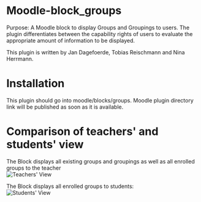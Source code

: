 # Moodle-block_groups
Purpose: A Moodle block to display Groups and Groupings to users. The plugin differentiates between the capability rights of users
to evaluate the appropriate amount of information to be displayed.

This plugin is written by Jan Dagefoerde, Tobias Reischmann and Nina Herrmann.

<h1>Installation</h1>
This plugin should go into moodle/blocks/groups. Moodle plugin directory link will be published as soon as it is available.

<h1>Comparison of teachers' and students' view</h1>

The Block displays all existing groups and groupings as well as all enrolled groups to the teacher</br>
![Teachers' View](https://cloud.githubusercontent.com/assets/18289780/14318700/724efc78-fc0e-11e5-9918-74a9e1a71bf7.png)

The Block displays all enrolled groups to students:</br>
![Students' View](https://cloud.githubusercontent.com/assets/18289780/14318694/6bcaae1a-fc0e-11e5-822b-75e5b45316d5.png)


